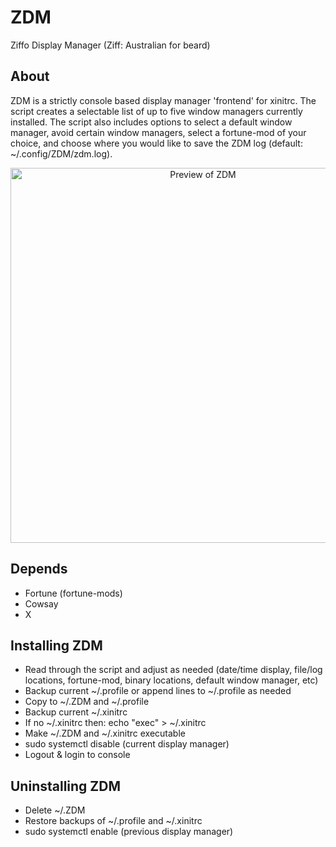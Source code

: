 # ZDM
Ziffo Display Manager (Ziff: Australian for beard)

## About
ZDM is a strictly console based display manager 'frontend' for xinitrc.  The script creates a selectable list of up to five window managers currently installed.  The script also includes options to select a default window manager, avoid certain window managers, select a fortune-mod of your choice, and choose where you would like to save the ZDM log (default: ~/.config/ZDM/zdm.log).

<p align="center">
  <img width="600" src="https://github.com/csmertx/ZDM/blob/master/zdm_screenshot.png?raw=true" alt="Preview of ZDM"/>
</p>

## Depends
- Fortune (fortune-mods)
- Cowsay
- X

## Installing ZDM
- Read through the script and adjust as needed (date/time display, file/log locations, fortune-mod, binary locations, default window manager, etc)
- Backup current ~/.profile or append lines to ~/.profile as needed
- Copy to ~/.ZDM and ~/.profile
- Backup current ~/.xinitrc
- If no ~/.xinitrc then: echo "exec" > ~/.xinitrc
- Make ~/.ZDM and ~/.xinitrc executable
- sudo systemctl disable (current display manager)
- Logout & login to console

## Uninstalling ZDM
- Delete ~/.ZDM
- Restore backups of ~/.profile and ~/.xinitrc
- sudo systemctl enable (previous display manager)

